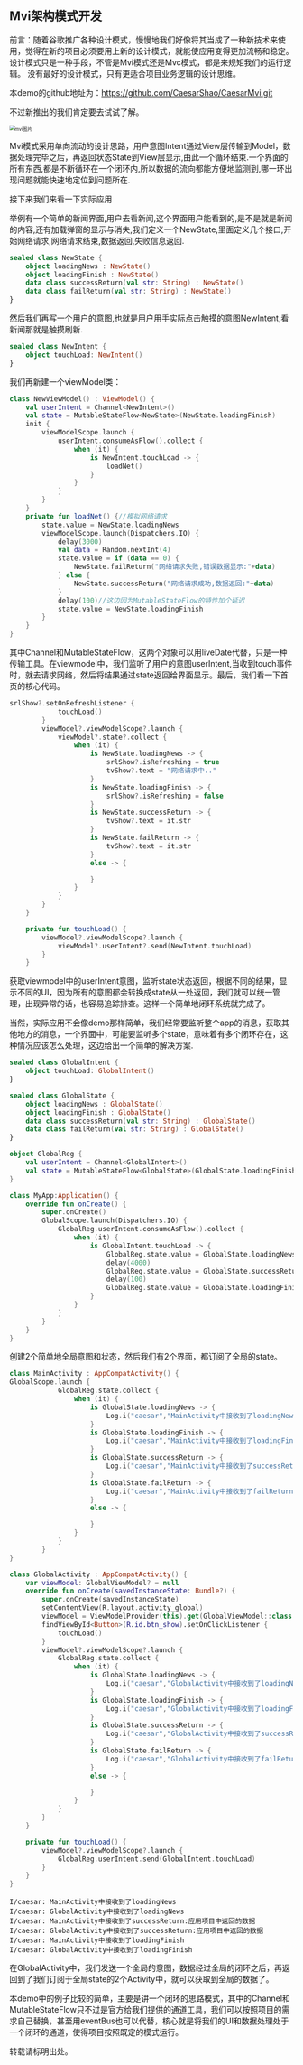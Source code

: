 ## Mvi架构模式开发

前言：随着谷歌推广各种设计模式，慢慢地我们好像将其当成了一种新技术来使用，觉得在新的项目必须要用上新的设计模式，就能使应用变得更加流畅和稳定。设计模式只是一种手段，不管是Mvi模式还是Mvc模式，都是来规矩我们的运行逻辑。
没有最好的设计模式，只有更适合项目业务逻辑的设计思维。

本demo的github地址为：https://github.com/CaesarShao/CaesarMvi.git

不过新推出的我们肯定要去试试了解。

<img src="/Users/caesar/Documents/mvi图片.png" alt="mvi图片" style="zoom:60%;" />

Mvi模式采用单向流动的设计思路，用户意图Intent通过View层传输到Model，数据处理完毕之后，再返回状态State到View层显示,由此一个循环结束.一个界面的所有东西,都是不断循环在一个闭环内,所以数据的流向都能方便地监测到,哪一环出现问题就能快速地定位到问题所在.

接下来我们来看一下实际应用

举例有一个简单的新闻界面,用户去看新闻,这个界面用户能看到的,是不是就是新闻的内容,还有加载弹窗的显示与消失,我们定义一个NewState,里面定义几个接口,开始网络请求,网络请求结束,数据返回,失败信息返回.

```kotlin
sealed class NewState {
    object loadingNews : NewState()
    object loadingFinish : NewState()
    data class successReturn(val str: String) : NewState()
    data class failReturn(val str: String) : NewState()
}
```

然后我们再写一个用户的意图,也就是用户用手实际点击触摸的意图NewIntent,看新闻那就是触摸刷新.

```kotlin
sealed class NewIntent {
    object touchLoad: NewIntent()
}
```

我们再新建一个viewModel类：

```kotlin
class NewViewModel() : ViewModel() {
    val userIntent = Channel<NewIntent>()
    val state = MutableStateFlow<NewState>(NewState.loadingFinish)
    init {
        viewModelScope.launch {
            userIntent.consumeAsFlow().collect {
                when (it) {
                    is NewIntent.touchLoad -> {
                        loadNet()
                    }
                }
            }
        }
    }
    private fun loadNet() {//模拟网络请求
        state.value = NewState.loadingNews
        viewModelScope.launch(Dispatchers.IO) {
            delay(3000)
            val data = Random.nextInt(4)
            state.value = if (data == 0) {
                NewState.failReturn("网络请求失败,错误数据显示:"+data)
            } else {
                NewState.successReturn("网络请求成功,数据返回:"+data)
            }
            delay(100)//这边因为MutableStateFlow的特性加个延迟
            state.value = NewState.loadingFinish
        }
    }
}
```

其中Channel和MutableStateFlow，这两个对象可以用liveDate代替，只是一种传输工具。在viewmodel中，我们监听了用户的意图userIntent,当收到touch事件时，就去请求网络，然后将结果通过state返回给界面显示。最后，我们看一下首页的核心代码。

```kotlin
srlShow?.setOnRefreshListener {
            touchLoad()
        }
        viewModel?.viewModelScope?.launch {
            viewModel?.state?.collect {
                when (it) {
                    is NewState.loadingNews -> {
                        srlShow?.isRefreshing = true
                        tvShow?.text = "网络请求中.."
                    }
                    is NewState.loadingFinish -> {
                        srlShow?.isRefreshing = false
                    }
                    is NewState.successReturn -> {
                        tvShow?.text = it.str
                    }
                    is NewState.failReturn -> {
                        tvShow?.text = it.str
                    }
                    else -> {

                    }
                }
            }
        }
    }

    private fun touchLoad() {
        viewModel?.viewModelScope?.launch {
            viewModel?.userIntent?.send(NewIntent.touchLoad)
        }
    }
```

获取viewmodel中的userIntent意图，监听state状态返回，根据不同的结果，显示不同的UI，因为所有的意图都会转换成state从一处返回，我们就可以统一管理，出现异常的话，也容易追踪排查。这样一个简单地闭环系统就完成了。

当然，实际应用不会像demo那样简单，我们经常要监听整个app的消息，获取其他地方的消息，一个界面中，可能要监听多个state，意味着有多个闭环存在，这种情况应该怎么处理，这边给出一个简单的解决方案.

```kotlin
sealed class GlobalIntent {
    object touchLoad: GlobalIntent()
}
```

```kotlin
sealed class GlobalState {
    object loadingNews : GlobalState()
    object loadingFinish : GlobalState()
    data class successReturn(val str: String) : GlobalState()
    data class failReturn(val str: String) : GlobalState()
}
```

```kotlin
object GlobalReg {
    val userIntent = Channel<GlobalIntent>()
    val state = MutableStateFlow<GlobalState>(GlobalState.loadingFinish)
}
```

```kotlin
class MyApp:Application() {
    override fun onCreate() {
        super.onCreate()
        GlobalScope.launch(Dispatchers.IO) {
            GlobalReg.userIntent.consumeAsFlow().collect {
                when (it) {
                    is GlobalIntent.touchLoad -> {
                        GlobalReg.state.value = GlobalState.loadingNews
                        delay(4000)
                        GlobalReg.state.value = GlobalState.successReturn("应用项目中返回的数据")
                        delay(100)
                        GlobalReg.state.value = GlobalState.loadingFinish
                    }
                }
            }
        }
    }
}
```

创建2个简单地全局意图和状态，然后我们有2个界面，都订阅了全局的state。

```kotlin
class MainActivity : AppCompatActivity() {
GlobalScope.launch {
            GlobalReg.state.collect {
                when (it) {
                    is GlobalState.loadingNews -> {
                        Log.i("caesar","MainActivity中接收到了loadingNews")
                    }
                    is GlobalState.loadingFinish -> {
                        Log.i("caesar","MainActivity中接收到了loadingFinish")
                    }
                    is GlobalState.successReturn -> {
                        Log.i("caesar","MainActivity中接收到了successReturn:"+it.str)
                    }
                    is GlobalState.failReturn -> {
                        Log.i("caesar","MainActivity中接收到了failReturn")
                    }
                    else -> {

                    }
                }
            }
        }
}
```

```kotlin
class GlobalActivity : AppCompatActivity() {
    var viewModel: GlobalViewModel? = null
    override fun onCreate(savedInstanceState: Bundle?) {
        super.onCreate(savedInstanceState)
        setContentView(R.layout.activity_global)
        viewModel = ViewModelProvider(this).get(GlobalViewModel::class.java)
        findViewById<Button>(R.id.btn_show).setOnClickListener {
            touchLoad()
        }
        viewModel?.viewModelScope?.launch {
            GlobalReg.state.collect {
                when (it) {
                    is GlobalState.loadingNews -> {
                        Log.i("caesar","GlobalActivity中接收到了loadingNews")
                    }
                    is GlobalState.loadingFinish -> {
                        Log.i("caesar","GlobalActivity中接收到了loadingFinish")
                    }
                    is GlobalState.successReturn -> {
                        Log.i("caesar","GlobalActivity中接收到了successReturn:"+it.str)
                    }
                    is GlobalState.failReturn -> {
                        Log.i("caesar","GlobalActivity中接收到了failReturn")
                    }
                    else -> {

                    }
                }
            }
        }
    }

    private fun touchLoad() {
        viewModel?.viewModelScope?.launch {
            GlobalReg.userIntent.send(GlobalIntent.touchLoad)
        }
    }
}
```

```
I/caesar: MainActivity中接收到了loadingNews
I/caesar: GlobalActivity中接收到了loadingNews
I/caesar: MainActivity中接收到了successReturn:应用项目中返回的数据
I/caesar: GlobalActivity中接收到了successReturn:应用项目中返回的数据
I/caesar: MainActivity中接收到了loadingFinish
I/caesar: GlobalActivity中接收到了loadingFinish
```

在GlobalActivity中，我们发送一个全局的意图，数据经过全局的闭环之后，再返回到了我们订阅于全局state的2个Activity中，就可以获取到全局的数据了。

本demo中的例子比较的简单，主要是讲一个闭环的思路模式，其中的Channel和MutableStateFlow只不过是官方给我们提供的通道工具，我们可以按照项目的需求自己替换，甚至用eventBus也可以代替，核心就是将我们的UI和数据处理处于一个闭环的通道，使得项目按照既定的模式运行。

转载请标明出处。

